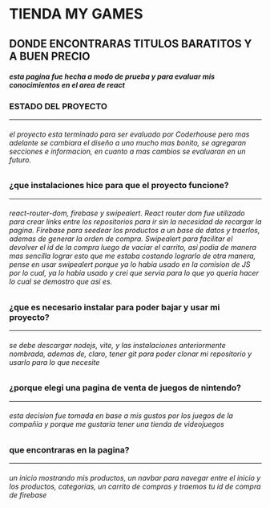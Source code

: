 # TIENDA MY GAMES

## DONDE ENCONTRARAS TITULOS BARATITOS Y A BUEN PRECIO

##### esta pagina fue hecha a modo de prueba y para evaluar mis conocimientos en el area de react

### ESTADO DEL PROYECTO
***

###### el proyecto esta terminado para ser evaluado por Coderhouse pero mas adelante se cambiara el diseño a uno mucho mas bonito, se agregaran secciones e informacion, en cuanto a mas cambios se evaluaran en un futuro.

### ¿que instalaciones hice para que el proyecto funcione?
***

###### react-router-dom, firebase y swipealert. React router dom fue utilizado para crear links entre los repositorios para ir sin la necesidad de recargar la pagina. Firebase para seedear los productos a un base de datos y traerlos, ademas de generar la orden de compra. Swipealert para facilitar el devolver el id de la compra luego de vaciar el carrito, asi podia de manera mas sencilla lograr esto que me estaba costando lograrlo de otra manera, pense en usar swipealert porque ya lo habia usado en la comision de JS por lo cual, ya lo habia usado y crei que servia para lo que yo queria hacer lo cual se demostro que asi es.

### ¿que es necesario instalar para poder bajar y usar mi proyecto?
***

###### se debe descargar nodejs, vite, y las instalaciones anteriormente nombrada, ademas de, claro, tener git para poder clonar mi repositorio y usarlo para lo que necesite

### ¿porque elegi una pagina de venta de juegos de nintendo?
***

###### esta decision fue tomada en base a mis gustos por los juegos de la compañia y porque me gustaria tener una tienda de videojuegos

### que encontraras en la pagina?
***

###### un inicio mostrando mis productos, un navbar para navegar entre el inicio y los productos, categorias, un carrito de compras y traemos tu id de compra de firebase
